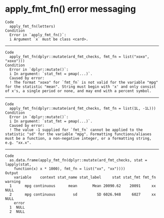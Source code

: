 # apply_fmt_fn() error messaging

    Code
      apply_fmt_fn(letters)
    Condition
      Error in `apply_fmt_fn()`:
      i Argument `x` must be class <card>.

---

    Code
      apply_fmt_fn(dplyr::mutate(ard_fmt_checks, fmt_fn = list("xoxo", "xoxo")))
    Condition
      Error in `dplyr::mutate()`:
      i In argument: `stat_fmt = pmap(...)`.
      Caused by error:
      ! The format "xoxo" for `fmt_fn` is not valid for the variable "mpg" for the statistic "mean". String must begin with 'x' and only consist of x's, a single period or none, and may end with a percent symbol.

---

    Code
      apply_fmt_fn(dplyr::mutate(ard_fmt_checks, fmt_fn = list(1L, -1L)))
    Condition
      Error in `dplyr::mutate()`:
      i In argument: `stat_fmt = pmap(...)`.
      Caused by error:
      ! The value -1 supplied for `fmt_fn` cannot be applied to the statistic "sd" for the variable "mpg". Formatting functions/aliases must be a function, a non-negative integer, or a formatting string, e.g. "xx.x".

---

    Code
      as.data.frame(apply_fmt_fn(dplyr::mutate(ard_fmt_checks, stat = lapply(stat,
        function(x) x * 1000), fmt_fn = list("xx", "xx"))))
    Output
        variable    context stat_name stat_label     stat stat_fmt fmt_fn warning
      1      mpg continuous      mean       Mean 20090.62    20091     xx    NULL
      2      mpg continuous        sd         SD 6026.948     6027     xx    NULL
        error
      1  NULL
      2  NULL


